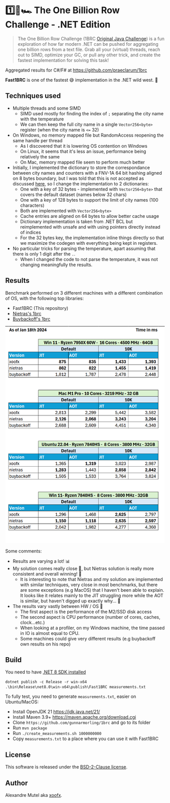 # 1️⃣🐝🏎️ The One Billion Row Challenge - .NET Edition

> The One Billion Row Challenge (1BRC [Original Java Challenge](https://github.com/gunnarmorling/1brc)) is a fun exploration of how far modern .NET can be pushed for aggregating one billion rows from a text file.
> Grab all your (virtual) threads, reach out to SIMD, optimize your GC, or pull any other trick, and create the fastest implementation for solving this task!

Aggregated results for C#/F# at https://github.com/praeclarum/1brc

**Fast1BRC** is one of the fastest 😅 implementation in the .NET wild west. 🚀

## Techniques used

- Multiple threads and some SIMD
  - SIMD used mostly for finding the index of `;` separating the city name with the temperature
  - We can then keep the full city name in a single `Vector256<byte>` register (when the city name is `<=` 32)
- On Windows, no memory mapped file but RandomAccess reopening the same handle per thread
  - As I discovered that it is lowering OS contention on Windows
  - On Linux, it seems that it's less an issue, performance being relatively the same
  - On Mac, memory mapped file seem to perform much better
- Initially, I implemented the dictionary to store the correspondance between city names and counters with a FNV-1A 64 bit hashing aligned on 8 bytes boundary, but I was told that this is not accepted as discussed [here](https://github.com/gunnarmorling/1brc/pull/186#issuecomment-1880132600), so I change the implementation to 2 dictionaries:
  - One with a key of 32 bytes - implemented with `Vector256<byte>` that covers the default dataset (names below 32 chars)
  - One with a key of 128 bytes to support the limit of city names (100 characters)
  - Both are implemented with `Vector256<byte>`
  - Cache entries are aligned on 64 bytes to allow better cache usage
  - Dictionary implementation is taken from .NET BCL but reimplemented with unsafe and with using pointers directly instead of indices
  - For the 32 bytes key, the implementation inline things directly so that we maximize the codegen with everything being kept in registers.
- No particular tricks for parsing the temperature, apart assuming that there is only 1 digit after the `.`.
  - When I changed the code to not parse the temperature, it was not changing meaningfully the results.

## Results

Benchmark performed on 3 different machines with a different combination of OS, with the following top libraries:

- Fast1BRC (This repository)
- [Nietras's 1brc](https://github.com/nietras/1brc.cs)
- [Buybackoff's 1brc](https://github.com/buybackoff/1brc)


![Results](results.png)

Some comments:

- Results are varying a lot! 📊
- My solution comes really close 🥈, but Nietras solution is really more consistent and overall winning! 🥇
  - It is interesting to note that Nietras and my solution are implemented with similar techniques, very close in most benchmarks, but there are some exceptions (e.g MacOS) that I haven't been able to explain. It looks like it relates mainly to the JIT struggling more while the AOT is similar, but haven't digged up exactly why... 🤔
- The results vary vastly between HW / OS 💾
  - The first aspect is the performance of the M2/SSD disk access
  - The second aspect is CPU performance (number of cores, caches, clock...etc.)
  - When looking at a profiler, on my Windows machine, the time passed in IO is almost equal to CPU.
  - Some machines could give very different results (e.g buybackoff own results on his repo)
  
## Build

You need to have [.NET 8 SDK installed](https://dotnet.microsoft.com/en-us/download/dotnet/8.0)

```
dotnet publish -c Release -r win-x64
.\bin\Release\net8.0\win-x64\publish\Fast1BRC measurements.txt
```

To fully test, you need to generate `measurements.txt`, easier on Ubuntu/MacOS:

- Install OpenJDK 21 https://jdk.java.net/21/
- Install Maven 3.9+ https://maven.apache.org/download.cgi
- Clone `https://github.com/gunnarmorling/1brc` and go to its folder
- Run `mvn package` 
- Run `./create_measurements.sh 1000000000`
- Copy `measurements.txt` to a place where you can use it with Fast1BRC

## License

This software is released under the [BSD-2-Clause license](https://opensource.org/licenses/BSD-2-Clause). 

## Author

Alexandre Mutel aka [xoofx](https://xoofx.com).
